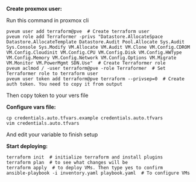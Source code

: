 **Create proxmox user:**

Run this command in proxmox cli
```
pveum user add terraform@pve  # Create terraform user
pveum role add Terraformer -privs "Datastore.AllocateSpace Datastore.AllocateTemplate Datastore.Audit Pool.Allocate Sys.Audit Sys.Console Sys.Modify VM.Allocate VM.Audit VM.Clone VM.Config.CDROM VM.Config.Cloudinit VM.Config.CPU VM.Config.Disk VM.Config.HWType VM.Config.Memory VM.Config.Network VM.Config.Options VM.Migrate VM.Monitor VM.PowerMgmt SDN.Use"  # Create Terraformer role
pveum aclmod / -user terraform@pve -role Terraformer  # Set Terraformer role to terraform user
pveum user token add terraform@pve terraform --privsep=0  # Create auth token. You need to copy it from output
```
Then copy token to your vers file


**Configure vars file:**

```
cp credentials.auto.tfvars.example credentials.auto.tfvars
vim credentials.auto.tfvars
```
And edit your variable to finish setup


**Start deploying:**

```
terraform init  # initialize terraform and install plugins
terraform plan  # to see what changes will be
terraform apply  # to deploy VMs. Then type yes to confirm
ansible-playbook -i inventory.yaml playbook.yaml  # To configure VMs
```

